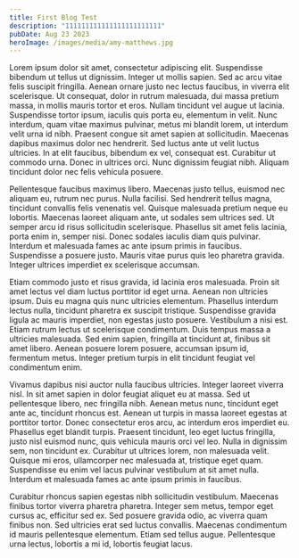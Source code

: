 ```yaml
---
title: First Blog Test
description: "111111111111111111111111"
pubDate: Aug 23 2023
heroImage: /images/media/amy-matthews.jpg
---
```

Lorem ipsum dolor sit amet, consectetur adipiscing elit. Suspendisse bibendum ut tellus ut dignissim. Integer ut mollis sapien. Sed ac arcu vitae felis suscipit fringilla. Aenean ornare justo nec lectus faucibus, in viverra elit scelerisque. Ut consequat, dolor in rutrum malesuada, dui massa pretium massa, in mollis mauris tortor et eros. Nullam tincidunt vel augue ut lacinia. Suspendisse tortor ipsum, iaculis quis porta eu, elementum in velit. Nunc interdum, quam vitae maximus pulvinar, metus mi blandit lorem, ut interdum velit urna id nibh. Praesent congue sit amet sapien at sollicitudin. Maecenas dapibus maximus dolor nec hendrerit. Sed luctus ante ut velit luctus ultricies. In at elit faucibus, bibendum ex vel, consequat est. Curabitur ut commodo urna. Donec in ultrices orci. Nunc dignissim feugiat nibh. Aliquam tincidunt dolor nec felis vehicula posuere.

Pellentesque faucibus maximus libero. Maecenas justo tellus, euismod nec aliquam eu, rutrum nec purus. Nulla facilisi. Sed hendrerit tellus magna, tincidunt convallis felis venenatis vel. Quisque malesuada pretium neque eu lobortis. Maecenas laoreet aliquam ante, ut sodales sem ultrices sed. Ut semper arcu id risus sollicitudin scelerisque. Phasellus sit amet felis lacinia, porta enim in, semper nisi. Donec sodales iaculis diam quis pulvinar. Interdum et malesuada fames ac ante ipsum primis in faucibus. Suspendisse a posuere justo. Mauris vitae purus quis leo pharetra gravida. Integer ultrices imperdiet ex scelerisque accumsan.

Etiam commodo justo et risus gravida, id lacinia eros malesuada. Proin sit amet lectus vel diam luctus porttitor id eget urna. Aenean non ultricies ipsum. Duis eu magna quis nunc ultricies elementum. Phasellus interdum lectus nulla, tincidunt pharetra ex suscipit tristique. Suspendisse gravida ligula ac mauris imperdiet, non egestas justo posuere. Vestibulum a nisi est. Etiam rutrum lectus ut scelerisque condimentum. Duis tempus massa a ultricies malesuada. Sed enim sapien, fringilla at tincidunt at, finibus sit amet libero. Aenean posuere lorem posuere, accumsan ipsum id, fermentum metus. Integer pretium turpis in elit tincidunt feugiat vel condimentum enim.

Vivamus dapibus nisi auctor nulla faucibus ultricies. Integer laoreet viverra nisl. In sit amet sapien in dolor feugiat aliquet eu at massa. Sed ut pellentesque libero, nec fringilla nibh. Aenean metus nunc, tincidunt eget ante ac, tincidunt rhoncus est. Aenean ut turpis in massa laoreet egestas at porttitor tortor. Donec consectetur eros arcu, ac interdum eros imperdiet eu. Phasellus eget blandit turpis. Praesent tincidunt, leo eget luctus fringilla, justo nisl euismod nunc, quis vehicula mauris orci vel leo. Nulla in dignissim sem, non tincidunt ex. Curabitur ut ultrices lorem, non malesuada velit. Quisque mi eros, ullamcorper nec malesuada at, tristique eget quam. Suspendisse eu enim vel lacus pulvinar vestibulum at sit amet nulla. Interdum et malesuada fames ac ante ipsum primis in faucibus.

Curabitur rhoncus sapien egestas nibh sollicitudin vestibulum. Maecenas finibus tortor viverra pharetra pharetra. Integer sem metus, tempor eget cursus ac, efficitur sed ex. Sed posuere gravida odio, ac viverra quam finibus non. Sed ultricies erat sed luctus convallis. Maecenas condimentum id mauris pellentesque elementum. Etiam sed tellus augue. Pellentesque urna lectus, lobortis a mi id, lobortis feugiat lacus.